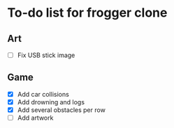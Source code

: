To-do list for frogger clone
============================

## Art
- [ ] Fix USB stick image

## Game
 - [X] Add car collisions
 - [X] Add drowning and logs
 - [X] Add several obstacles per row
 - [ ] Add artwork
